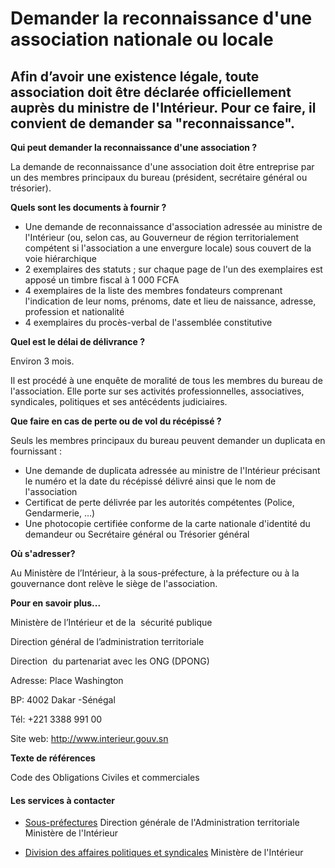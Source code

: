 # Demander la reconnaissance d'une association nationale ou locale

Afin d’avoir une existence légale, toute association doit être déclarée officiellement auprès du ministre de l'Intérieur. Pour ce faire, il convient de demander sa "reconnaissance".
-------------------------------------------------------------------------------------------------------------------------------------------------------------------------------------

<!-- /\* Font Definitions \*/ @font-face {font-family:Arial; panose-1:2 11 6 4 2 2 2 2 2 4; mso-font-charset:0; mso-generic-font-family:auto; mso-font-pitch:variable; mso-font-signature:-536859905 -1073711037 9 0 511 0;} @font-face {font-family:"Courier New"; panose-1:2 7 3 9 2 2 5 2 4 4; mso-font-charset:0; mso-generic-font-family:auto; mso-font-pitch:variable; mso-font-signature:-536859905 -1073711037 9 0 511 0;} @font-face {font-family:Wingdings; panose-1:5 0 0 0 0 0 0 0 0 0; mso-font-charset:2; mso-generic-font-family:auto; mso-font-pitch:variable; mso-font-signature:0 268435456 0 0 -2147483648 0;} @font-face {font-family:Wingdings; panose-1:5 0 0 0 0 0 0 0 0 0; mso-font-charset:2; mso-generic-font-family:auto; mso-font-pitch:variable; mso-font-signature:0 268435456 0 0 -2147483648 0;} @font-face {font-family:Calibri; panose-1:2 15 5 2 2 2 4 3 2 4; mso-font-charset:0; mso-generic-font-family:auto; mso-font-pitch:variable; mso-font-signature:-520092929 1073786111 9 0 415 0;} /\* Style Definitions \*/ p.MsoNormal, li.MsoNormal, div.MsoNormal {mso-style-unhide:no; mso-style-qformat:yes; mso-style-parent:""; margin-top:0cm; margin-right:0cm; margin-bottom:10.0pt; margin-left:0cm; line-height:115%; mso-pagination:widow-orphan; font-size:11.0pt; font-family:Calibri; mso-ascii-font-family:Calibri; mso-ascii-theme-font:minor-latin; mso-fareast-font-family:Calibri; mso-fareast-theme-font:minor-latin; mso-hansi-font-family:Calibri; mso-hansi-theme-font:minor-latin; mso-bidi-font-family:"Times New Roman"; mso-bidi-theme-font:minor-bidi; mso-fareast-language:EN-US;} .MsoChpDefault {mso-style-type:export-only; mso-default-props:yes; font-size:11.0pt; mso-ansi-font-size:11.0pt; mso-bidi-font-size:11.0pt; font-family:Calibri; mso-ascii-font-family:Calibri; mso-ascii-theme-font:minor-latin; mso-fareast-font-family:Calibri; mso-fareast-theme-font:minor-latin; mso-hansi-font-family:Calibri; mso-hansi-theme-font:minor-latin; mso-bidi-font-family:"Times New Roman"; mso-bidi-theme-font:minor-bidi; mso-fareast-language:EN-US;} .MsoPapDefault {mso-style-type:export-only; margin-bottom:10.0pt; line-height:115%;} @page WordSection1 {size:612.0pt 792.0pt; margin:70.85pt 70.85pt 70.85pt 70.85pt; mso-header-margin:36.0pt; mso-footer-margin:36.0pt; mso-paper-source:0;} div.WordSection1 {page:WordSection1;} /\* List Definitions \*/ @list l0 {mso-list-id:392700798; mso-list-template-ids:-1950979508;} @list l0:level1 {mso-level-number-format:bullet; mso-level-text:?; mso-level-tab-stop:36.0pt; mso-level-number-position:left; text-indent:-18.0pt; mso-ansi-font-size:10.0pt; font-family:Symbol;} @list l0:level2 {mso-level-number-format:bullet; mso-level-text:o; mso-level-tab-stop:72.0pt; mso-level-number-position:left; text-indent:-18.0pt; mso-ansi-font-size:10.0pt; font-family:"Courier New"; mso-bidi-font-family:"Times New Roman";} @list l0:level3 {mso-level-number-format:bullet; mso-level-text:?; mso-level-tab-stop:108.0pt; mso-level-number-position:left; text-indent:-18.0pt; mso-ansi-font-size:10.0pt; font-family:Wingdings;} @list l0:level4 {mso-level-number-format:bullet; mso-level-text:?; mso-level-tab-stop:144.0pt; mso-level-number-position:left; text-indent:-18.0pt; mso-ansi-font-size:10.0pt; font-family:Wingdings;} @list l0:level5 {mso-level-number-format:bullet; mso-level-text:?; mso-level-tab-stop:180.0pt; mso-level-number-position:left; text-indent:-18.0pt; mso-ansi-font-size:10.0pt; font-family:Wingdings;} @list l0:level6 {mso-level-number-format:bullet; mso-level-text:?; mso-level-tab-stop:216.0pt; mso-level-number-position:left; text-indent:-18.0pt; mso-ansi-font-size:10.0pt; font-family:Wingdings;} @list l0:level7 {mso-level-number-format:bullet; mso-level-text:?; mso-level-tab-stop:252.0pt; mso-level-number-position:left; text-indent:-18.0pt; mso-ansi-font-size:10.0pt; font-family:Wingdings;} @list l0:level8 {mso-level-number-format:bullet; mso-level-text:?; mso-level-tab-stop:288.0pt; mso-level-number-position:left; text-indent:-18.0pt; mso-ansi-font-size:10.0pt; font-family:Wingdings;} @list l0:level9 {mso-level-number-format:bullet; mso-level-text:?; mso-level-tab-stop:324.0pt; mso-level-number-position:left; text-indent:-18.0pt; mso-ansi-font-size:10.0pt; font-family:Wingdings;} @list l1 {mso-list-id:582959946; mso-list-template-ids:1917460226;} @list l1:level1 {mso-level-number-format:bullet; mso-level-text:?; mso-level-tab-stop:36.0pt; mso-level-number-position:left; text-indent:-18.0pt; mso-ansi-font-size:10.0pt; font-family:Symbol;} @list l1:level2 {mso-level-number-format:bullet; mso-level-text:o; mso-level-tab-stop:72.0pt; mso-level-number-position:left; text-indent:-18.0pt; mso-ansi-font-size:10.0pt; font-family:"Courier New"; mso-bidi-font-family:"Times New Roman";} @list l1:level3 {mso-level-number-format:bullet; mso-level-text:?; mso-level-tab-stop:108.0pt; mso-level-number-position:left; text-indent:-18.0pt; mso-ansi-font-size:10.0pt; font-family:Wingdings;} @list l1:level4 {mso-level-number-format:bullet; mso-level-text:?; mso-level-tab-stop:144.0pt; mso-level-number-position:left; text-indent:-18.0pt; mso-ansi-font-size:10.0pt; font-family:Wingdings;} @list l1:level5 {mso-level-number-format:bullet; mso-level-text:?; mso-level-tab-stop:180.0pt; mso-level-number-position:left; text-indent:-18.0pt; mso-ansi-font-size:10.0pt; font-family:Wingdings;} @list l1:level6 {mso-level-number-format:bullet; mso-level-text:?; mso-level-tab-stop:216.0pt; mso-level-number-position:left; text-indent:-18.0pt; mso-ansi-font-size:10.0pt; font-family:Wingdings;} @list l1:level7 {mso-level-number-format:bullet; mso-level-text:?; mso-level-tab-stop:252.0pt; mso-level-number-position:left; text-indent:-18.0pt; mso-ansi-font-size:10.0pt; font-family:Wingdings;} @list l1:level8 {mso-level-number-format:bullet; mso-level-text:?; mso-level-tab-stop:288.0pt; mso-level-number-position:left; text-indent:-18.0pt; mso-ansi-font-size:10.0pt; font-family:Wingdings;} @list l1:level9 {mso-level-number-format:bullet; mso-level-text:?; mso-level-tab-stop:324.0pt; mso-level-number-position:left; text-indent:-18.0pt; mso-ansi-font-size:10.0pt; font-family:Wingdings;} ol {margin-bottom:0cm;} ul {margin-bottom:0cm;} -->

**Qui peut demander la reconnaissance d'une association ?**  

La demande de reconnaissance d'une association doit être entreprise par un des membres principaux du bureau (président, secrétaire général ou trésorier).

**Quels sont les documents à fournir ?** 

*   Une demande de reconnaissance d'association adressée au ministre de l'Intérieur (ou, selon cas, au Gouverneur de région territorialement compétent si l'association a une envergure locale) sous couvert de la voie hiérarchique
*   2 exemplaires des statuts ; sur chaque page de l'un des exemplaires est apposé un timbre fiscal à 1 000 FCFA
*   4 exemplaires de la liste des membres fondateurs comprenant l'indication de leur noms, prénoms, date et lieu de naissance, adresse, profession et nationalité
*   4 exemplaires du procès-verbal de l'assemblée constitutive

  

**Quel est le délai de délivrance ?**

Environ 3 mois. 

Il est procédé à une enquête de moralité de tous les membres du bureau de l'association. Elle porte sur ses activités professionnelles, associatives, syndicales, politiques et ses antécédents judiciaires. 

**Que faire en cas de perte ou de vol du récépissé ?**

Seuls les membres principaux du bureau peuvent demander un duplicata en fournissant :

*   Une demande de duplicata adressée au ministre de l'Intérieur précisant le numéro et la date du récépissé délivré ainsi que le nom de l'association
*   Certificat de perte délivrée par les autorités compétentes (Police, Gendarmerie, …) 
*   Une photocopie certifiée conforme de la carte nationale d'identité du demandeur ou Secrétaire général ou Trésorier général

**Où s'adresser?**  

Au Ministère de l’Intérieur, à la sous-préfecture, à la préfecture ou à la gouvernance dont relève le siège de l'association.

**Pour en savoir plus...**

Ministère de l’Intérieur et de la  sécurité publique

Direction général de l’administration territoriale  

Direction  du partenariat avec les ONG (DPONG)

Adresse: Place Washington

BP: 4002 Dakar -Sénégal

Tél: +221 3388 991 00

Site web: http://www.interieur.gouv.sn

**Texte de références**  

Code des Obligations Civiles et commerciales

#### Les services à contacter

*   [Sous-préfectures](../../../services/sous-prefectures.md) Direction générale de l'Administration territoriale  
    Ministère de l'Intérieur  
    
*   [Division des affaires politiques et syndicales](../../../services/division-des-affaires-politiques-et-syndicales.md) Ministère de l'Intérieur